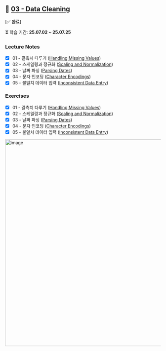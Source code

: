 ## 🧹 [03 - Data Cleaning](https://www.kaggle.com/learn/data-cleaning)  
[✅ **완료**]

⏳ 학습 기간: **25.07.02 ~ 25.07.25**

### Lecture Notes
- [x] 01 - 결측치 다루기 ([Handling Missing Values](https://www.kaggle.com/code/alexisbcook/handling-missing-values))  
- [x] 02 - 스케일링과 정규화 ([Scaling and Normalization](https://www.kaggle.com/code/alexisbcook/scaling-and-normalization)) 
- [x] 03 - 날짜 파싱 ([Parsing Dates](https://www.kaggle.com/code/alexisbcook/parsing-dates))  
- [x] 04 - 문자 인코딩 ([Character Encodings](https://www.kaggle.com/code/alexisbcook/character-encodings))  
- [x] 05 - 불일치 데이터 입력 ([Inconsistent Data Entry](https://www.kaggle.com/code/alexisbcook/inconsistent-data-entry))  

### Exercises
- [x] 01 - 결측치 다루기 ([Handling Missing Values](https://github.com/every1218/Kaggle-Learn/blob/main/Data%20Cleaning/25.07.02%20Handling%20Missing%20Values/exercise-handling-missing-values.ipynb))  
- [x] 02 - 스케일링과 정규화 ([Scaling and Normalization](https://github.com/every1218/Kaggle-Learn/blob/main/Data%20Cleaning/25.07.06%20Scaling%20and%20Normalization/exercise-scaling-and-normalization.ipynb))  
- [x] 03 - 날짜 파싱 ([Parsing Dates](https://github.com/every1218/Kaggle-Learn/blob/main/Data%20Cleaning/25.07.12%20Parsing%20Dates/exercise-parsing-dates.ipynb))  
- [x] 04 - 문자 인코딩 ([Character Encodings](https://github.com/every1218/Kaggle-Learn/blob/main/Data%20Cleaning/25.07.25%20Character%20Encodings/exercise-character-encodings.ipynb))  
- [x] 05 - 불일치 데이터 입력 ([Inconsistent Data Entry](https://github.com/every1218/Kaggle-Learn/blob/main/Data%20Cleaning/25.07.25%20Inconsistent%20Data%20Entry/exercise-inconsistent-data-entry.ipynb))  

<img width="834" height="670" alt="image" src="https://github.com/user-attachments/assets/19cf6f17-20dc-4375-9c50-50d5a2c4dd21" />
